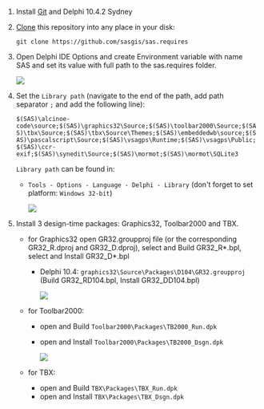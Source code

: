 1. Install [Git](https://git-scm.com/downloads) and Delphi 10.4.2 Sydney

1. [Clone](https://git-scm.com/book/en/v2/Git-Basics-Getting-a-Git-Repository) this repository into any place in your disk:

    `git clone https://github.com/sasgis/sas.requires`

1. Open Delphi IDE Options and create Environment variable with name SAS and set its value with full path to the sas.requires folder. 

    ![](/.screenshots/EditUserVariable.png)

1. Set the `Library path` (navigate to the end of the path, add path separator `;` and add the following line):

    `$(SAS)\alcinoe-code\source;$(SAS)\graphics32\Source;$(SAS)\toolbar2000\Source;$(SAS)\tbx\Source;$(SAS)\tbx\Source\Themes;$(SAS)\embeddedwb\source;$(SAS)\pascalscript\Source;$(SAS)\vsagps\Runtime;$(SAS)\vsagps\Public;$(SAS)\ccr-exif;$(SAS)\synedit\Source;$(SAS)\mormot;$(SAS)\mormot\SQLite3`
    
    `Library path` can be found in:

    - `Tools - Options - Language - Delphi - Library` (don't forget to set platform:  `Windows 32-bit`)
    
        ![](/.screenshots/LibraryDirectories.png)

1. Install 3 design-time packages: Graphics32, Toolbar2000 and TBX.

    - for Graphics32 open GR32.groupproj file (or the corresponding GR32_R.dproj and GR32_D.dproj), select and Build GR32_R\*.bpl, select and Install GR32_D\*.bpl

        - Delphi 10.4: `graphics32\Source\Packages\D104\GR32.groupproj` (Build GR32_RD104.bpl, Install GR32_DD104.bpl)
        
            ![](/.screenshots/GR32.png)

    - for Toolbar2000: 
        - open and Build `Toolbar2000\Packages\TB2000_Run.dpk`
        - open and Install `Toolbar2000\Packages\TB2000_Dsgn.dpk`

            ![](/.screenshots/TB2K_Build.png)

    - for TBX: 
        - open and Build `TBX\Packages\TBX_Run.dpk`
        - open and Install `TBX\Packages\TBX_Dsgn.dpk`